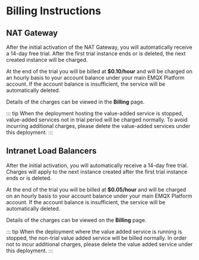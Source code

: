 # Billing Instructions

## NAT Gateway

After the initial activation of the NAT Gateway, you will automatically receive a 14-day free trial. After the first trial instance ends or is deleted, the next created instance will be charged.

At the end of the trial you will be billed at **$0.10/hour** and will be charged on an hourly basis to your account balance under your main EMQX Platform account. If the account balance is insufficient, the service will be automatically deleted.

Details of the charges can be viewed in the **Billing** page.

::: tip
When the deployment hosting the value-added service is stopped, value-added services not in trial period will be charged normally. To avoid incurring additional charges, please delete the value-added services under this deployment.
:::


## Intranet Load Balancers

After the initial activation, you will automatically receive a 14-day free trial. Charges will apply to the next instance created after the first trial instance ends or is deleted.

At the end of the trial you will be billed at **$0.05/hour** and will be charged on an hourly basis to your account balance under your main EMQX Platform account. If the account balance is insufficient, the service will be automatically deleted.

Details of the charges can be viewed on the **Billing** page.

::: tip
When the deployment where the value added service is running is stopped, the non-trial value added service will be billed normally. In order not to incur additional charges, please delete the value added service under this deployment.
:::
